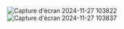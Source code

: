 ![Capture d'écran 2024-11-27 103822](https://github.com/user-attachments/assets/c7c9cb18-74c4-4005-b7ea-85a3f56bf1e7)
![Capture d'écran 2024-11-27 103837](https://github.com/user-attachments/assets/102d5c9b-c139-47b6-92f0-06c7725f66d2)
